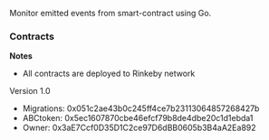 Monitor emitted events from smart-contract using Go.

### Contracts

**Notes**

- All contracts are deployed to Rinkeby network

Version 1.0

- Migrations: 0x051c2ae43b0c245ff4ce7b23113064857268427b
- ABCtoken: 0x5ec1607870cbe46efcf79b8de4dbe20c1d1ebda1
- Owner: 0x3aE7Ccf0D35D1C2ce97D6dBB0605b3B4aA2Ea892
